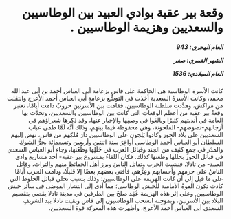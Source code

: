 <h1 dir="rtl">وقعة بير عقبة بوادي العبيد بين الوطاسيين والسعديين وهزيمة الوطاسيين .</h1>

<h5 dir="rtl">العام الهجري:  943

الشهر القمري: صفر

العام الميلادي: 1536</h5>

<p dir="rtl">كانت الأسرة الوطاسية هي الحاكمةَ على فاس بزعامة أبي العباس أحمد بن أبي عبد الله محمد، وكانت الأسرةُ السعدية أخذت في التوسُّع بزعامة أبي العباس أحمد الأعرج وانتقلت من مراكش، وهدَّدت سلطنة الوطاسيين، فقامت بين الأسرتين حروبٌ دامت أيامًا، تعتبر وقعةُ بير عقبة من أعظم الوقعاتِ التي كانت بين الوطاسيين والسعديين، وتحدَّث بها العامة في أنديتهم كثيرًا وبالغوا في وصفِها والإخبار عنها، وقد ذكرها شعراؤهم في أزجالهم-نصوصهم- الملحونة، وهي محفوظة فيما بينهم، وذلك أنَّه لَمَّا طمى عباب السعديين على بلاد الحوز وكادوا يَلِجون على الوطاسيين دارَ مُلكِهم من فاس، نهض إليهم السلطان أبو العباس أحمد الوطاسي أواخِرَ سنة اثنتين وأربعين وتسعمائة يجرُّ الشوك والمدَر في جمعٍ كثيف من الجند وقبائل العرب في حُلَلِها وظُعُنها، وجاء أبو العباس السعدي في قبائل الحوز بحللها وظعنها كذلك. فكان اللقاءُ بمشروع بير عقبة- أحد مشاريع وادي العبيد- من تادلا، فنشبت الحرب وتقاتل الناسُ وبرز أهل الحفائظ منهم والتراث، وقاتل الناسُ على حرمهم وأحسابهم وعِزِّهم، فأفنى بعضهم بعضًا إلا قليلًا، ودامت الحرب أيامًا على ما قيل إلى أن كانت الهزيمة على الوطاسيين؛ وذلك بسبب تخلي قبائل الخلوط التي كادت تكون القوةُ الأمامية للجيش الوطاسي؛ مما أدى إلى انتشار الفوضى في سائر جيش الوطاسيين, وعلى إثر هذه الهزيمة عُقِد صلحٌ بين الطرفين في مدينة تادلا يقضي بتقسيم البلاد بين الأسرتين، وبموجِبه انسحب الوطاسيون إلى فاس وبقيت تادلا بيد الشريفِ السعدي أبي العباس أحمد الأعرج، وأظهرت هذه المعركة قوةَ السعديين.</p></br>
